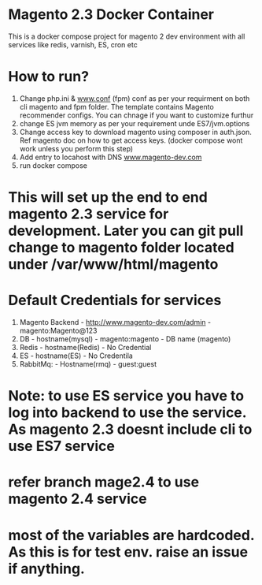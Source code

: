 # Magento 2.3 Docker Container

This is a docker compose project for magento 2 dev environment with all services like redis, varnish, ES, cron etc

# How to run?
1. Change php.ini & www.conf (fpm) conf as per your requirment on both cli magento and fpm folder. The template contains Magento recommender configs. You can chnage if you want to customize furthur
2. change ES jvm memory as per your requirement unde ES7/jvm.options
3. Change access key to download magento using composer in auth.json. Ref magento doc on how to get access keys. (docker compose wont work unless you perform this step)
4. Add entry to locahost with DNS www.magento-dev.com
5. run docker compose

# This will set up the end to end magento 2.3 service for development. Later you can git pull change to magento folder located under /var/www/html/magento

# Default Credentials for services
1. Magento Backend - http://www.magento-dev.com/admin - magento:Magento@123
2. DB - hostname(mysql) - magento:magento - DB name (magento)
3. Redis - hostname(Redis) - No Credential
4. ES - hostname(ES) - No Credentila
5. RabbitMq: - Hostname(rmq) - guest:guest

# Note: to use ES service you have to log into backend to use the service. As magento 2.3 doesnt include cli to use ES7 service

# refer branch mage2.4 to use magento 2.4 service
# most of the variables are hardcoded. As this is for test env. raise an issue if anything. 